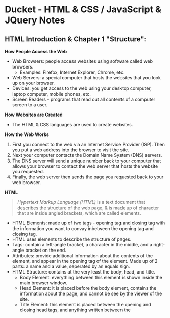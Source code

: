 # Ducket - HTML & CSS / JavaScript & JQuery Notes

## HTML Introduction & Chapter 1 "Structure":

**How People Access the Web**
- Web Browsers: people access websites using software called web browsers.
   * Examples: Firefox, Internet Explorer, Chrome, etc.
- Web Servers: a special computer that hosts the websites that you look up on your browser.
- Devices: you get access to the web using your desktop computer, laptop computer, mobile phones, etc.
- Screen Readers - programs that read out all contents of a computer screen to a user.

**How Websites are Created**
- The HTML & CSS languages are used to create websites.

**How the Web Works**
1. First you connect to the web via an Internet Service Provider (ISP). Then you put a web address into the browser to visit the site.
2. Next your computer contacts the Domain Name System (DNS) servers.
3. The DNS server will send a unique number back to your computer that allows your browser to contact the web server that hosts the website you requested.
4. Finally, the web server then sends the page you requested back to your web browser.

**HTML**
> *Hypertext Markup Language (HTML)*
> is a text document that describes the structure of the web page, & is made up of character that are inside angled brackets, which are called elements. 
- HTML Elements: made up of two tags - opening tag and closing tag with the information you want to convay inbetween the opening tag and closing tag. 
- HTML uses elements to describe the structure of pages.
- Tags: contain a left-angle bracket, a character in the middle, and a right-angle bracket on the end.
- Attributes: provide additional information about the contents of the element, and appear in the opening tag of the element. Made up of 2 parts: a name and a value, seperated by an equals sign. 
- HTML Structure: contains at the very least the body, head, and title.
  * Body Element: everything between this element is shown inside the main browser window.
  * Head Element: it is placed before the body element, contains the information about the page, and cannot be see by the viewer of the site.
  * Title Element: this element is placed between the opening and closing head tags, and anything written between the <title> tags will appear in the title or tab bar at the top of the broswer window.

## HTML Chapter 8 "Extra Markup":

**Evolution of HTML**
* There are several different versions of HTML:
1. HTML 4 released in 1997
2. XHTML 1.0 released in 2000
3. HTML5 work in progress

**DOCTYPES**
> *DOCTYPES* tell browsers which version of HTML you are using, and are put at the very top of your HTML structure. 
  * Put an left-angle bracket, right-angle bracket, and put the version of HTML you are using inside of the brackets: !DOCTYPE html

**Comments in HTML**
 - You should always put comments in your code, so that you and other people will know what code you are working on and can come back to it, as well as what that code does and what you are trying to do with it, so it can be debugged later. 
  * For comments put an left-angle bracket, right-angle bracket, and put this inside of the brackets: !-- comment in here --

**ID Attribute**
- Every HTML element can carry the id attribute, and is used to uniquely that element from other elements on the page. Its value should start with a letter or an underscore. Cannot use the same value twice on the same page. 

**Class Attribute**
- Every HTML element can also carry a class attribute. its value should describe the class it belongs to, and the class attribute on any element can be share the same value.

**Grouping Text & Elements in a Block**
- The div element allows you to group a set of elements together in one block level box. 
  * For the div element: put an left-angle bracket, right-angle bracket, and put this inside of the brackets: div

**Grouping Text & Elements Inline**
- The span element acts like an inline equivalent of the div element. 
- It is used to either: contain a section of text where there is no other suitable element to differentiaite it from surrounding text or contains a number of inline elelmenets.
- The span element is also used so that you can control the appearance of the content of these elements using CSS.
  * For the span element put an left-angle bracket, right-angle bracket, and put this inside of the brackets: span

**iFrames**
- It is like a window that has been cut into your page, and is used to imbed things, such as maps into the page. 
   * Created using an left-angle bracket, right-angle bracket, and put this inside of the brackets: iframe
   * Can also put a few attributes inside of the iframe element, such as src, height, width, scrolling, frameborder, and seamless.

**Information about your Pages**
- The meta element lives iside of the head element and contains information about that web page.
   * Created using an left-angle bracket, right-angle bracket, and put this inside of the brackets: meta
   *  Can also put a few attributes inside of the meta element, such as description, keywords, robots, author, pragma, and expires.

**Escape Characters**
- They are characters that are used in and reserved by HTML code. 
   * Example: left-angle and right-angle brackets

**Block Elements** 
- Block elements that will always appear to start on a new line in the browser of the window.
  * For block elements put an left-angle bracket, right-angle bracket, and put this inside of the brackets: h1 
  * Other Examples: h2, p, ul, & li

**Inline Elements** 
- Inline elements that will always appear to continue on the same line as their nieghboring elements.
 * For inline elements put an left-angle bracket, right-angle bracket, and put this inside of the brackets: a
 * Other Examples: b, em, & img

## HTML Chapter 17 "HTML5 Layout" Notes:

**HTML5 Layout Elements**

> New HTML5 elements indicate the purpose of different parts of a web page and help to describe its structure. Also, provides clearer code, and helps the older browsers to understand the new code elements. To make HTML5 elements work in Internet Explorer 8, extra JavaScript is needed.

- The new layout elements include:
  * Header & Footer
  * Navigation
  * Articles
  * Asides
  * Sections
  * Heading Groups
  * Figures
  * Sectioning Elements
  * Linking around block-level elements
  * Helping older browsers understand

## HTML Chapter 18 "Process & Design":

**Process**

**Design**

## JavaScript (JS) Introduction & Chapter 1 "The ABC of Programmimg":

**JS**

